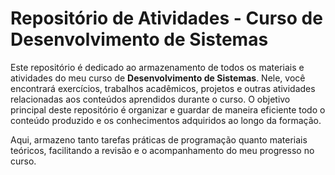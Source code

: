 # Repositório de Atividades - Curso de Desenvolvimento de Sistemas

Este repositório é dedicado ao armazenamento de todos os materiais e atividades do meu curso de **Desenvolvimento de Sistemas**. Nele, você encontrará exercícios, trabalhos acadêmicos, projetos e outras atividades relacionadas aos conteúdos aprendidos durante o curso. O objetivo principal deste repositório é organizar e guardar de maneira eficiente todo o conteúdo produzido e os conhecimentos adquiridos ao longo da formação.

Aqui, armazeno tanto tarefas práticas de programação quanto materiais teóricos, facilitando a revisão e o acompanhamento do meu progresso no curso.
